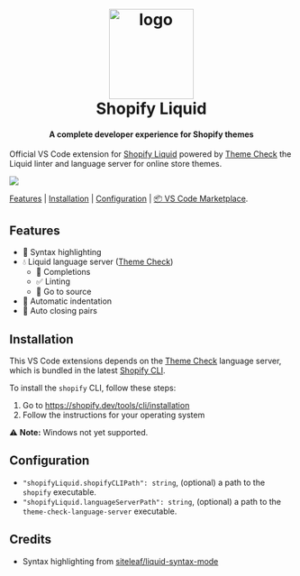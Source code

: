 <h1 align="center" style="position: relative;" >
  <br>
    <img src="https://github.com/Shopify/theme-check-vscode/blob/main/images/shopify_glyph.png?raw=true" alt="logo" width="150" height="160">
  <br>
  Shopify Liquid
  <br>
</h1>

<h4 align="center">A complete developer experience for Shopify themes</h4>

Official VS Code extension for [Shopify Liquid](https://shopify.dev/docs/themes) powered by [Theme Check][tc] the Liquid linter and language server for online store themes.

![](https://github.com/Shopify/theme-check-vscode/blob/feature/readme-revamp/images/demo.gif?raw=true)

[Features](#features) |  [Installation](#installation) | [Configuration](#configuration) | [📦 VS Code Marketplace](https://marketplace.visualstudio.com/items?itemName=shopify.theme-check-vscode).

## Features

- 🎨 Syntax highlighting
- 💧 Liquid language server ([Theme Check][tc])
  - 📗 Completions
  - ✅ Linting
  - 🔎 Go to source
- 📐 Automatic indentation
- 🎎 Auto closing pairs

## Installation

This VS Code extensions depends on the [Theme Check][tc] language server, which is bundled in the latest [Shopify CLI](https://shopify.dev/tools/cli).

To install the `shopify` CLI, follow these steps:

1. Go to https://shopify.dev/tools/cli/installation
2. Follow the instructions for your operating system

⚠️ **Note:** Windows not yet supported.

## Configuration

- `"shopifyLiquid.shopifyCLIPath": string`, (optional) a path to the `shopify` executable.
- `"shopifyLiquid.languageServerPath": string`, (optional) a path to the `theme-check-language-server` executable.

[tc]: https://github.com/Shopify/theme-check

## Credits

- Syntax highlighting from [siteleaf/liquid-syntax-mode](https://github.com/siteleaf/liquid-syntax-mode)

